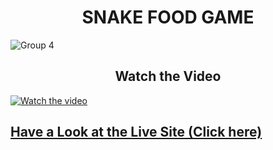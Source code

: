 <h1 align="Center" font="Open sans" >SNAKE FOOD GAME</h1>

![Group 4](https://github.com/MetalNomad78/Snake-Food-Game/assets/88272018/6e493389-ff61-4877-bd0d-f37038cca788)


<h2 align="Center" font="Open sans" >Watch the Video</h2>

[![Watch the video](https://img.youtube.com/vi/nAInOPK_CpA/maxresdefault.jpg)](https://youtu.be/nAInOPK_CpA)

## [Have a Look at the Live Site (Click here)](https://metalnomad78.itch.io/snake-food-game)


